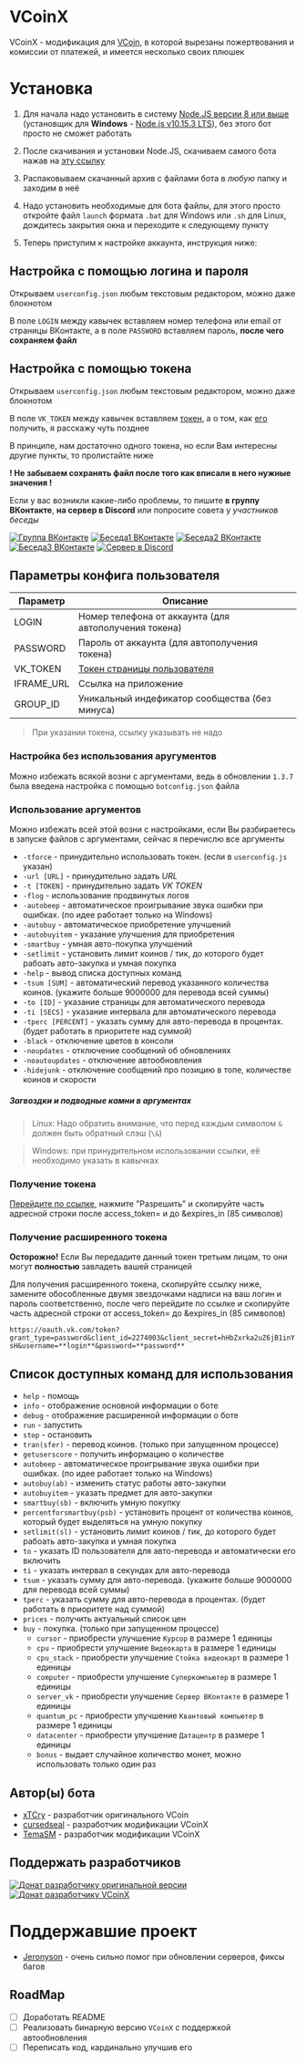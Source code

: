 # VCoinX
VCoinX - модификация для [VCoin](https://github.com/xTCry/VCoin), в которой вырезаны пожертвования и комиссии от платежей, и имеется несколько своих плюшек

# Установка
1) Для начала надо установить в систему [Node.JS версии 8 или выше](https://nodejs.org/) (установщик для **Windows** - [Node.js v10.15.3 LTS](https://nodejs.org/dist/v10.15.3/node-v10.15.3-x64.msi)), без этого бот просто не сможет работать

2) После скачивания и установки Node.JS, скачиваем самого бота нажав на [эту ссылку](https://github.com/cursedseal/VCoinX/releases/download/v1.3.10/VCoinX_v1.3.10.zip)

3) Распаковываем скачанный архив с файлами бота в *любую* папку и заходим в неё

4) Надо установить необходимые для бота файлы, для этого просто откройте файл `launch` формата `.bat` для Windows или `.sh` для Linux, дождитесь закрытия окна и переходите к следующему пункту

5) Теперь приступим к настройке аккаунта, инструкция ниже:

## Настройка с помощью логина и пароля
Открываем `userconfig.json` любым текстовым редактором, можно даже блокнотом

В поле `LOGIN` между кавычек вставляем номер телефона или email от страницы ВКонтакте, а в поле `PASSWORD` вставляем пароль, **после чего сохраняем файл**

## Настройка с помощью токена
Открываем `userconfig.json` любым текстовым редактором, можно даже блокнотом

В поле `VK_TOKEN` между кавычек вставляем [токен](#получение-токена), а о том, как [его](#получение-токена) получить, я расскажу чуть позднее

В принципе, нам достаточно одного токена, но если Вам интересны другие пункты, то пролистайте ниже

**! Не забываем сохранять файл после того как вписали в него нужные значения !**

Если у вас возникли какие-либо проблемы, то пишите **в группу ВКонтакте**, **на сервер в Discord** или попросите совета у *участников беседы*

[![Группа ВКонтакте](https://img.shields.io/badge/Группа-ВКонтакте-yellow.svg)](https://vk.com/vcoinx)
[![Беседа1 ВКонтакте](https://img.shields.io/badge/Беседа-ВКонтакте-yellow.svg)](https://vk.me/join/AJQ1d8Wp/g5Rju0b0CqwtSbh)
[![Беседа2 ВКонтакте](https://img.shields.io/badge/Беседа-ВКонтакте-yellow.svg)](https://vk.me/join/AJQ1d8fgFA9nDCK4vtZmN_96)
[![Беседа3 ВКонтакте](https://img.shields.io/badge/Беседа-ВКонтакте-yellow.svg)](https://vk.me/join/AJQ1d5SvLA/9NLWhykOAKrdM)
[![Сервер в Discord](https://img.shields.io/badge/Сервер-Discord-yellow.svg)](https://discord.gg/mpzttuu)

## Параметры конфига пользователя
| Параметр    | Описание                                                |
|-------------|---------------------------------------------------------|
|  LOGIN      | Номер телефона от аккаунта (для автополучения токена)   |
| PASSWORD    | Пароль от аккаунта (для автополучения токена)           |
| VK_TOKEN    | [Токен страницы пользователя](#получение-токена)        |
| IFRAME_URL  | Ссылка на приложение                                    |
| GROUP_ID    | Уникальный индефикатор сообщества (без минуса)          |

> При указании токена, ссылку указывать не надо

### Настройка без использования аругументов
Можно избежать всякой возни с аргументами, ведь в обновлении `1.3.7` была введена настройка с помощью `botconfig.json` файла

### Использование аргументов
Можно избежать всей этой возни с настройками, если Вы разбираетесь в запуске файлов с аргументами, сейчас я перечислю все аргументы

* `-tforce`           - принудительно использовать токен. (если в `userconfig.js` указан)
* `-url [URL]`        - принудительно задать *URL*
* `-t [TOKEN]`        - принудительно задать *VK TOKEN*
* `-flog`             - использование продвинутых логов
* `-autobeep`         - автоматическое проигрывание звука ошибки при ошибках. (по идее работает только на Windows)
* `-autobuy`          - автоматическое приобретение улучшений
* `-autobuyitem`      - указание улучшения для приобретения
* `-smartbuy`         - умная авто-покупка улучшений
* `-setlimit`         - установить лимит коинов / тик, до которого будет рабоать авто-закупка и умная покупка
* `-help`             - вывод списка доступных команд
* `-tsum [SUM]`       - автоматический перевод указанного количества коинов. (укажите больше 9000000 для перевода всей суммы)
* `-to [ID]`          - указание страницы для автоматического перевода
* `-ti [SECS]`        - указание интервала для автоматического перевода
* `-tperc [PERCENT]`  - указать сумму для авто-перевода в процентах. (будет работать в приоритете над суммой)
* `-black`            - отключение цветов в консоли
* `-noupdates`        - отключение сообщений об обновлениях
* `-noautoupdates`    - отключение автообновления
* `-hidejunk`         - отключение сообщений про позицию в топе, количестве коинов и скорости

##### Загвоздки и подводные камни в аргументах
> Linux: Надо обратить внимание, что перед каждым символом `&` должен быть обратный слэш (`\&`)

> Windows: при принудительном использовании ссылки, её необходимо указать в кавычках

### Получение токена
[Перейдите по ссылке](https://vk.cc/9f4IXA), нажмите "Разрешить" и скопируйте часть адресной строки после access_token= и до &expires_in (85 символов)

### Получение расширенного токена
**Осторожно!** Если Вы передадите данный токен третьим лицам, то они могут **полностью** завладеть вашей страницей

Для получения расширенного токена, скопируйте ссылку ниже, замените обособленные двумя звездочками надписи на ваш логин и пароль соответственно, после чего перейдите по ссылке и скопируйте часть адресной строки от access_token= до &expires_in (85 символов)

`https://oauth.vk.com/token?grant_type=password&client_id=2274003&client_secret=hHbZxrka2uZ6jB1inYsH&username=**login**&password=**password**`

## Список доступных команд для использования

- `help` - помощь
- `info` - отображение основной информации о боте
- `debug` - отображение расширенной информации о боте
- `run` - запустить
- `stop` - остановить
- `tran(sfer)` - перевод коинов. (только при запущенном процессе)
- `getuserscore` - получить информацию о количестве
- `autobeep` - автоматическое проигрывание звука ошибки при ошибках. (по идее работает только на Windows)
- `autobuy(ab)` - изменить статус работы авто-закупки
- `autobuyitem` - указать предмет для авто-закупки
- `smartbuy(sb)` - включить умную покупку
- `percentforsmartbuy(psb)` - установить процент от количества коинов, который будет выделяться на умную покупку
- `setlimit(sl)` - установить лимит коинов / тик, до которого будет рабоать авто-закупка и умная покупка
- `to` - указать ID пользователя для авто-перевода и автоматически его включить
- `ti` - указать интервал в секундах для авто-перевода
- `tsum` - указать сумму для авто-перевода. (укажите больше 9000000 для перевода всей суммы)
- `tperc` - указать сумму для авто-перевода в процентах. (будет работать в приоритете над суммой)
- `prices` - получить актуальный список цен
- `buy` - покупка. (только при запущенном процессе)
  - `cursor` - приобрести улучшение `Курсор` в размере 1 единицы
  - `cpu` - приобрести улучшение `Видеокарта` в размере 1 единицы
  - `cpu_stack` - приобрести улучшение `Стойка видеокарт` в размере 1 единицы
  - `computer` - приобрести улучшение `Суперкомпьютер` в размере 1 единицы
  - `server_vk` - приобрести улучшение `Сервер ВКонтакте` в размере 1 единицы
  - `quantum_pc` - приобрести улучшение `Квантовый компьютер` в размере 1 единицы
  - `datacenter` - приобрести улучшение `Датацентр` в размере 1 единицы
  - `bonus` - выдает случайное количество монет, можно использовать только один раз

## Автор(ы) бота
* [xTCry](https://github.com/xTCry) - разработчик оригинального VCoin
* [cursedseal](https://github.com/cursedseal) - разработчик модификации VCoinX
* [TemaSM](https://github.com/TemaSM) - разработчик модификации VCoinX

## Поддержать разработчиков
[![Донат разработчику оригинальной версии](https://img.shields.io/badge/Донат-VCoin-orange.svg)](https://qiwi.me/xtcry)
[![Донат разработчику VCoinX](https://img.shields.io/badge/Донат-VCoinX-orange.svg)](https://qiwi.me/vcoinx)

# Поддержавшие проект
* [Jeronyson](https://github.com/Jeronyson) - очень сильно помог при обновлении серверов, фиксы багов


## RoadMap
- [ ] Доработать README
- [ ] Реализовать бинарную версию `VCoinX` с поддержкой автообновления
- [ ] Переписать код, кардинально улучшив его
